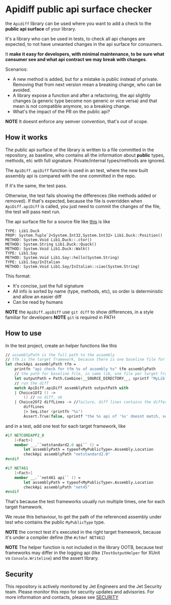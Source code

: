 # Apidiff public api surface checker

the `Apidiff` library can be used where you want to add a check to the **public api surface** of your library.

It's a library who can be used in tests, to check all api changes are expected, to not have unwanted changes in the api surface for consumers.

It **make it easy for developers, with minimal maintenance, to be sure what consumer see and what api contract we may break with changes**.

Scenarios:

- A new method is added, but for a mistake is public instead of private. Removing that from next version mean a breaking change, who can be avoided.
- A library expose a function and after a refactoring, the api slightly changes (a generic type become non generic or vice versa) and that mean is not compatible anymore, so a breaking change.
- What's the impact of the PR on the public api?

**NOTE** It doesnt enforce any semver convention, that's out of scope.

## How it works

The public api surface of the library is written to a file committed in the repository, as baseline, who contains all the information about **public** types, methods, etc with full signature.
Private/internal types/methods are ignored.

The `ApiDiff.apiDiff` function is used in an test, where the new built assembly api is compared with the one committed in the repo.

If it's the same, the test pass.

Otherwise, the test fails showing the differences (like methods added or removed).
If that's expected, because the file is overridden when `ApiDiff.apiDiff` is called, you just need to commit the changes of the file, the test will pass next run.

The api surface file for a source file like [this](tests/assets/Lib1/Library.fs) is like

```
TYPE: Lib1.Duck
PROP: System.Tuple`2<System.Int32,System.Int32> Lib1.Duck::Position()
METHOD: System.Void Lib1.Duck::.ctor()
METHOD: System.String Lib1.Duck::Quack()
METHOD: System.Void Lib1.Duck::Walk()
TYPE: Lib1.Say
METHOD: System.Void Lib1.Say::hello(System.String)
TYPE: Lib1.Say/InItalian
METHOD: System.Void Lib1.Say/InItalian::ciao(System.String)
```

This format:

- It's concise, just the full signature
- All info is sorted by name (type, methods, etc), so order is deterministic and allow an easier diff
- Can be read by humans

**NOTE** the `ApiDiff.apiDiff` use `git diff` to show differences, in a style familiar for developers
**NOTE** `git` is required in PATH

## How to use

In the test project, create an helper functions like this

```fsharp
// assemblyPath is the full path to the assembly
// tfm is the target framework, because there is one baseline file for each target framework
let checkApi assemblyPath tfm =
    printfn "api check for tfm %s of assembly %s" tfm assemblyPath
    // the path for baseline file, in same lib, one file per target framework
    let outputPath = Path.Combine(__SOURCE_DIRECTORY__, sprintf "MyLib.%s.txt" tfm)
    // run the diff
    match ApiDiff.apiDiff assemblyPath outputPath with
    | Choice1Of2 () ->
        () // no diff, ok
    | Choice2Of2 diffLines -> //failure, diff lines contains the difference
        diffLines
        |> Seq.iter (printfn "%s")
        Assert.True(false, sprintf "the %s api of '%s' doesnt match, see git diff of '%s' " tfm assemblyPath outputPath)
```

and in a test, add one test for each target framework, like

```fsharp
#if NETCOREAPP2_0
    [<Fact>]
    member __.``netstandard2.0 api`` () =
        let assemblyPath = typeof<MyPublicType>.Assembly.Location
        checkApi assemblyPath "netstandard2.0"
#endif

#if NET461
    [<Fact>]
    member __.``net461 api`` () =
        let assemblyPath = typeof<MyPublicType>.Assembly.Location
        checkApi assemblyPath "net45"
#endif
```

That's because the test frameworks usually run multiple times, one for each target framework.

We reuse this behaviour, to get the path of the referenced assembly under test who contains the public `MyPublicType` type.

**NOTE** the correct test it's executed in the right target framework, because it's under a compiler define (the `#ifdef NET461`)

**NOTE** The helper function is not included in the library OOTB, because test frameworks may differ in the logging api (like `ITestOutputHelper` for XUnit vs `Console.Writeline`) and the assert library.


## Security
This repository is actively monitored by Jet Engineers and the Jet Security team. Please monitor this repo for security updates and advisories. For more information and contacts, please see [SECURITY](SECURITY.md)
